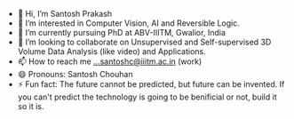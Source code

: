 - 👋 Hi, I’m Santosh Prakash
- 👀 I’m interested in Computer Vision, AI and Reversible Logic.
- 🌱 I’m currently pursuing PhD at ABV-IIITM, Gwalior, India
- 💞️ I’m looking to collaborate on Unsupervised and Self-supervised 3D Volume Data Analysis (like video) and Applications. 
- 📫 How to reach me ...santoshc@iiitm.ac.in (work)
- 😄 Pronouns: Santosh Chouhan
- ⚡ Fun fact: The future cannot be predicted, but future can be invented. If you can't predict the technology is going to be benificial or not, build it so it is.

<!---
Prksantosh/Prksantosh is a ✨ special ✨ repository because its `README.md` (this file) appears on your GitHub profile.
You can click the Preview link to take a look at your changes.
--->
